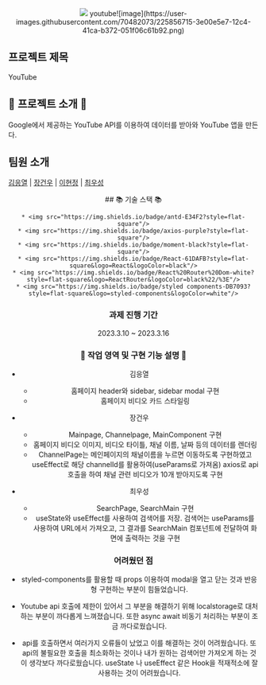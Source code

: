 <div align=center>
<img src="https://capsule-render.vercel.app/api?type=wave&color=auto&height=300&section=header&text=youtube%20clone&fontSize=90">
	youtube![image](https://user-images.githubusercontent.com/70482073/225856715-3e00e5e7-12c4-41ca-b372-051f06c61b92.png)
</div>
<i class="fa fa-youtube" aria-hidden="true"></i>

## 프로젝트 제목

YouTube 

## :pushpin: 프로젝트 소개 :pushpin:

Google에서 제공하는 YouTube API를 이용하여 데이터를 받아와 YouTube 앱을 만든다. 

## 팀원 소개

[김응열](https://github.com/Valentin1495) | [장건우](https://github.com/jangco97) | [이현정](https://github.com/dochi-dev-tech) | [최우성](https://github.com/No-answerday) 

<div align=center>
## 📚 기술 스택 📚
</div>
<div align="center">

	* <img src="https://img.shields.io/badge/antd-E34F2?style=flat-square"/>
	* <img src="https://img.shields.io/badge/axios-purple?style=flat-square"/>
	* <img src="https://img.shields.io/badge/moment-black?style=flat-square"/>
	* <img src="https://img.shields.io/badge/React-61DAFB?style=flat-square&logo=React&logoColor=black"/>
	* <img src="https://img.shields.io/badge/React%20Router%20Dom-white?style=flat-square&logo=ReactRouter&logoColor=black%22/%3E"/>
	* <img src="https://img.shields.io/badge/styled components-DB7093?style=flat-square&logo=styled-components&logoColor=white"/>

### 과제 진행 기간 

2023.3.10 ~ 2023.3.16

### :closed_book: 작업 영역 및 구현 기능 설명 :closed_book:

* 김응열
  * 홈페이지 header와 sidebar, sidebar modal 구현
  * 홈페이지 비디오 카드 스타일링

* 장건우
  * Mainpage, Channelpage, MainComponent 구현
  * 홈페이지 비디오 이미지, 비디오 타이틀, 채널 이름, 날짜 등의 데이터를 렌더링
  * ChannelPage는 메인페이지의 채널이름을 누르면 이동하도록 구현하였고 useEffect로 해당 channelId를 활용하여(useParams로 가져옴) axios로 api 호출을 하여 채널 관련 비디오가 10개 받아지도록 구현

* 최우성 
  * SearchPage, SearchMain 구현
  * useState와 useEffect를 사용하여 검색어를 저장. 검색어는 useParams를 사용하여 URL에서 가져오고, 그 결과를 SearchMain 컴포넌트에 전달하여 화면에 출력하는 것을 구현
  
### 어려웠던 점

* styled-components를 활용할 때 props 이용하여 modal을 열고 닫는 것과 반응형 구현하는 부분이 힘들었습니다.

* Youtube api 호출에 제한이 있어서 그 부분을 해결하기 위해 localstorage로 대처하는 부분이 까다롭게 느껴졌습니다. 또한 async await 비동기 처리하는 부분이 조금 까다로웠습니다.

* api를 호출하면서 여러가지 오류들이 났었고 이를 해결하는 것이 어려웠습니다.
또 api의 불필요한 호출을 최소화하는 것이나 내가 원하는 검색어만 가져오게 하는 것이 생각보다 까다로웠습니다. useState 나 useEffect 같은 Hook을 적재적소에 잘 사용하는 것이 어려웠습니다.
